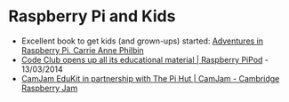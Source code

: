 # Raspberry Pi and Kids

* Excellent book to get kids (and grown-ups) started: [Adventures in Raspberry Pi. Carrie Anne Philbin](http://www.amazon.co.uk/Adventures-Raspberry-Carrie-Anne-Philbin/dp/1118751256)
* [Code Club opens up all its educational material | Raspberry PiPod](http://www.recantha.co.uk/blog/?p=8709) - 13/03/2014
* [CamJam EduKit in partnership with The Pi Hut | CamJam - Cambridge Raspberry Jam](http://camjam.me/camjam/?page_id=236)

